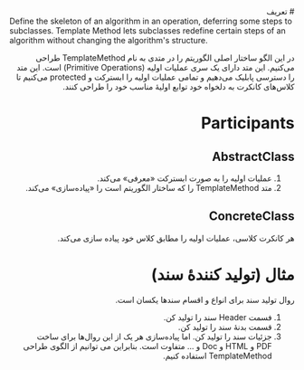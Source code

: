 <div dir="rtl">
# تعریف
<div dir="ltr">
Define the skeleton of an algorithm in an operation, deferring some steps to subclasses. Template Method lets subclasses redefine certain steps of an algorithm without changing the algorithm's structure.
<div dir="rtl">

در این الگو ساختار اصلی الگوریتم را در متدی به نام TemplateMethod طراحی می‌کنیم. این متد دارای یک سری عملیات اولیه (Primitive Operations) است. این متد را دسترسی پابلیک می‌دهیم و تمامی عملیات اولیه را ابسترکت و protected می‌کنیم تا کلاس‌های کانکرت به دلخواه خود توابع اولیهٔ مناسب خود را طراحی کنند.

# Participants
## AbstractClass 
1. عملیات اولیه را به صورت ابسترکت «معرفی» می‌کند.
2. متد TemplateMethod را که ساختار الگوریتم است را «پیاده‌سازی» می‌کند. 
## ConcreteClass
هر کانکرت کلاسی، عملیات اولیه را مطابق کلاس خود پیاده سازی می‌کند.

# مثال (تولید کنندهٔ سند)
روال تولید سند برای انواع و اقسام سندها یکسان است.
1. فسمت Header سند را تولید کن.
2. قسمت بدنهٔ سند را تولید کن.
3. جزئیات سند را تولید کن.
اما پیاده‌سازی هر یک از این روال‌ها برای ساخت PDF و HTML و Doc و ... متفاوت است. بنابراین می توانیم از الگوی طراحی TemplateMethod استفاده کنیم.
